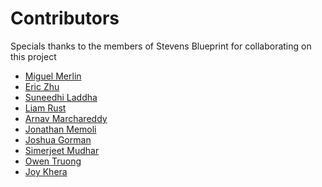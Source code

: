# Contributors

Specials thanks to the members of Stevens Blueprint for collaborating on this project
<!--
Please add your name (First Name Last Name)
-->
- [Miguel Merlin](https://github.com/miguel-merlin)
- [Eric Zhu](https://ericz.me)
- [Suneedhi Laddha](https://github.com/laddhasuneedhi)
- [Liam Rust](https://github.com/The-L3mur)
- [Arnav Marchareddy](https://github.com/Arnavpmr)
- [Jonathan Memoli](https://github.com/JonMike8)
- [Joshua Gorman](https://github.com/endevii)
- [Simerjeet Mudhar](https://github.com/simerm)
- [Owen Truong](https://www.github.com/owentruong)
- [Joy Khera](https://www.github.com/joykhera)
